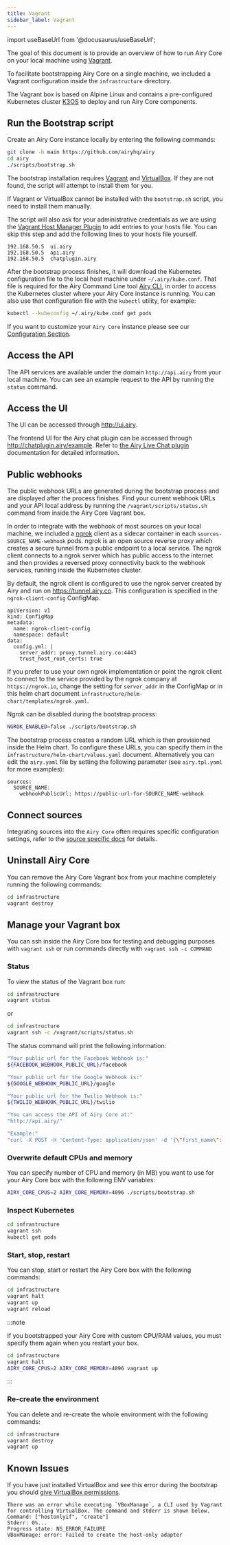```yaml
---
title: Vagrant
sidebar_label: Vagrant
---
```


import useBaseUrl from '@docusaurus/useBaseUrl';

The goal of this document is to provide an overview of how to run Airy Core on
your local machine using [Vagrant](https://www.vagrantup.com).

To facilitate bootstrapping Airy Core on a single machine, we included a Vagrant
configuration inside the `infrastructure` directory.

The Vagrant box is based on Alpine Linux and contains a pre-configured
Kubernetes cluster [K3OS](https://k3os.io/) to deploy and run Airy Core
components.

## Run the Bootstrap script

Create an Airy Core instance locally by entering the following commands:

```bash
git clone -b main https://github.com/airyhq/airy
cd airy
./scripts/bootstrap.sh
```

The bootstrap installation requires
[Vagrant](https://www.vagrantup.com/downloads) and
[VirtualBox](https://www.virtualbox.org/wiki/Downloads). If they are not found,
the script will attempt to install them for you.

If Vagrant or VirtualBox cannot be installed with the `bootstrap.sh` script, you
need to install them manually.

The script will also ask for your administrative credentials as we are using the
[Vagrant Host Manager
Plugin](https://github.com/devopsgroup-io/vagrant-hostmanager) to add entries to
your hosts file. You can skip this step and add the following lines to your
hosts file yourself.

```
192.168.50.5  ui.airy
192.168.50.5  api.airy
192.168.50.5  chatplugin.airy
```

After the bootstrap process finishes, it will download the Kubernetes
configuration file to the local host machine under `~/.airy/kube.conf`. That
file is required for the Airy Command Line tool [Airy CLI](/getting-started/cli.md), in order to access
the Kubernetes cluster where your Airy Core instance is running. You can also
use that configuration file with the `kubectl` utility, for example:

```sh
kubectl --kubeconfig ~/.airy/kube.conf get pods
```

If you want to customize your `Airy Core` instance please see our [Configuration Section](configuration.md).

## Access the API

The API services are available under the domain `http://api.airy` from your
local machine. You can see an example request to the API by running the
`status` command.

## Access the UI

The UI can be accessed through http://ui.airy.

The frontend UI for the Airy chat plugin can be accessed through
http://chatplugin.airy/example. Refer to [the Airy Live Chat
plugin](/sources/chat-plugin.md) documentation for detailed information.

## Public webhooks

The public webhook URLs are generated during the bootstrap process and are
displayed after the process finishes. Find your current webhook URLs and your
API local address by running the `/vagrant/scripts/status.sh` command from
inside the Airy Core Vagrant box.

In order to integrate with the webhook of most sources on your local machine,
we included a [ngrok](https://ngrok.com/) client as a sidecar container in each
`sources-SOURCE_NAME-webhook` pods. ngrok is an open source reverse proxy which
creates a secure tunnel from a public endpoint to a local service. The ngrok
client connects to a ngrok server which has public access to the internet and
then provides a reversed proxy connectivity back to the webhook services,
running inside the Kubernetes cluster.

By default, the ngrok client is configured to use the ngrok server created by
Airy and run on https://tunnel.airy.co. This configuration is specified in
the `ngrok-client-config` ConfigMap.

```
apiVersion: v1
kind: ConfigMap
metadata:
  name: ngrok-client-config
  namespace: default
data:
  config.yml: |
    server_addr: proxy.tunnel.airy.co:4443
    trust_host_root_certs: true
```

If you prefer to use your own ngrok implementation or point the ngrok client to
connect to the service provided by the ngrok company at `https://ngrok.io`,
change the setting for `server_addr` in the ConfigMap or in this helm chart
document
`infrastructure/helm-chart/templates/ngrok.yaml`.

Ngrok can be disabled during the bootstrap process:

```bash
NGROK_ENABLED=false ./scripts/bootstrap.sh
```

The bootstrap process creates a random URL which is then provisioned inside the
Helm chart. To configure these URLs, you can specify them in the
`infrastructure/helm-chart/values.yaml` document. Alternatively you can edit the
`airy.yaml` file by setting the following parameter (see `airy.tpl.yaml` for
more examples):

```
sources:
  SOURCE_NAME:
    webhookPublicUrl: https://public-url-for-SOURCE_NAME-webhook
```

## Connect sources

Integrating sources into the `Airy Core` often requires specific configuration
settings, refer to the [source specific docs](/sources/introduction.md) for details.

## Uninstall Airy Core

You can remove the Airy Core Vagrant box from your machine completely running
the following commands:

```sh
cd infrastructure
vagrant destroy
```

## Manage your Vagrant box

You can ssh inside the Airy Core box for testing and debugging purposes with
`vagrant ssh` or run commands directly with `vagrant ssh -c COMMAND`

### Status

To view the status of the Vagrant box run:

```sh
cd infrastructure
vagrant status
```

or

```sh
cd infrastructure
vagrant ssh -c /vagrant/scripts/status.sh
```

The status command will print the following information:

```sh
"Your public url for the Facebook Webhook is:"
${FACEBOOK_WEBHOOK_PUBLIC_URL}/facebook

"Your public url for the Google Webhook is:"
${GOOGLE_WEBHOOK_PUBLIC_URL}/google

"Your public url for the Twilio Webhook is:"
${TWILIO_WEBHOOK_PUBLIC_URL}/twilio

"You can access the API of Airy Core at:"
"http://api.airy/"

"Example:"
"curl -X POST -H 'Content-Type: application/json' -d '{\"first_name\": \"Grace\",\"last_name\": \"Hopper\",\"password\": \"the_answer_is_42\",\"email\": \"grace@example.com\"}'
```

### Overwrite default CPUs and memory

You can specify number of CPU and memory (in MB) you want to use for your Airy Core box with the following ENV variables:

```sh
AIRY_CORE_CPUS=2 AIRY_CORE_MEMORY=4096 ./scripts/bootstrap.sh
```

### Inspect Kubernetes

```sh
cd infrastructure
vagrant ssh
kubectl get pods
```

### Start, stop, restart

You can stop, start or restart the Airy Core box with the following
commands:

```sh
cd infrastructure
vagrant halt
vagrant up
vagrant reload
```

:::note

If you bootstrapped your Airy Core with custom CPU/RAM values, you must specify them again when you restart your box.

```sh
cd infrastructure
vagrant halt
AIRY_CORE_CPUS=2 AIRY_CORE_MEMORY=4096 vagrant up
```

:::

### Re-create the environment

You can delete and re-create the whole environment with the following commands:

```sh
cd infrastructure
vagrant destroy
vagrant up
```

## Known Issues

If you have just installed VirtualBox and see this error during the bootstrap
you should [give VirtualBox
permissions](https://www.howtogeek.com/658047/how-to-fix-virtualboxs-%E2%80%9Ckernel-driver-not-installed-rc-1908-error/).

```
There was an error while executing `VBoxManage`, a CLI used by Vagrant
for controlling VirtualBox. The command and stderr is shown below.
Command: ["hostonlyif", "create"]
Stderr: 0%...
Progress state: NS_ERROR_FAILURE
VBoxManage: error: Failed to create the host-only adapter
```

